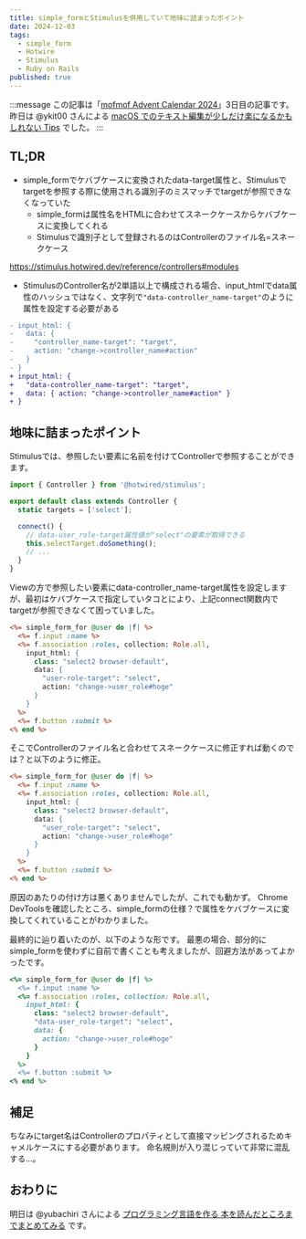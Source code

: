 ```yaml
---
title: simple_formとStimulusを併用していて地味に詰まったポイント
date: 2024-12-03
tags:
  - simple_form
  - Hotwire
  - Stimulus
  - Ruby on Rails
published: true
---
```

:::message
この記事は「[mofmof Advent Calendar 2024](https://qiita.com/advent-calendar/2024/mofmof)」3日目の記事です。
昨日は @ykit00 さんによる [macOS でのテキスト編集が少しだけ楽になるかもしれない Tips](https://qiita.com/ykit00/items/af9bf1da9d763fa6190b) でした。
:::

## TL;DR

- simple_formでケバブケースに変換されたdata-target属性と、Stimulusでtargetを参照する際に使用される識別子のミスマッチでtargetが参照できなくなっていた
  - simple_formは属性名をHTMLに合わせてスネークケースからケバブケースに変換してくれる
  - Stimulusで識別子として登録されるのはControllerのファイル名=スネークケース

https://stimulus.hotwired.dev/reference/controllers#modules

- StimulusのController名が2単語以上で構成される場合、input_htmlでdata属性のハッシュではなく、文字列で`"data-controller_name-target"`のように属性を設定する必要がある
```diff
- input_html: {
-   data: {
-     "controller_name-target": "target",
-     action: "change->controller_name#action"
-   }
- }
+ input_html: {
+   "data-controller_name-target": "target",
+   data: { action: "change->controller_name#action" }
+ }
```

## 地味に詰まったポイント

Stimulusでは、参照したい要素に名前を付けてControllerで参照することができます。

```js:user_role_controller.js
import { Controller } from '@hotwired/stimulus';

export default class extends Controller {
  static targets = ['select'];

  connect() {
    // data-user_role-target属性値が"select"の要素が取得できる
    this.selectTarget.doSomething();
    // ...
  }
}
```

Viewの方で参照したい要素にdata-controller_name-target属性を設定しますが、最初はケバブケースで指定していタコとにより、上記connect関数内でtargetが参照できなくて困っていました。

```rb:_form.html.erb
<%= simple_form_for @user do |f| %>
  <%= f.input :name %>
  <%= f.association :roles, collection: Role.all,
    input_html: {
      class: "select2 browser-default",
      data: {
        "user-role-target": "select",
        action: "change->user_role#hoge"
      }
    }
  %>
  <%= f.button :submit %>
<% end %>
```

そこでControllerのファイル名と合わせてスネークケースに修正すれば動くのでは？と以下のように修正。

```rb:_form.html.erb
<%= simple_form_for @user do |f| %>
  <%= f.input :name %>
  <%= f.association :roles, collection: Role.all,
    input_html: {
      class: "select2 browser-default",
      data: {
        "user_role-target": "select",
        action: "change->user_role#hoge"
      }
    }
  %>
  <%= f.button :submit %>
<% end %>
```

原因のあたりの付け方は悪くありませんでしたが、これでも動かず。
Chrome DevToolsを確認したところ、simple_formの仕様？で属性をケバブケースに変換してくれていることがわかりました。

最終的に辿り着いたのが、以下のような形です。
最悪の場合、部分的にsimple_formを使わずに自前で書くことも考えましたが、回避方法があってよかったです。

```rb :_form.html.erb
<%= simple_form_for @user do |f| %>
  <%= f.input :name %>
  <%= f.association :roles, collection: Role.all,
    input_html: {
      class: "select2 browser-default",
      "data-user_role-target": "select",
      data: {
        action: "change->user_role#hoge"
      }
    }
  %>
  <%= f.button :submit %>
<% end %>
```

## 補足

ちなみにtarget名はControllerのプロパティとして直接マッピングされるためキャメルケースにする必要があります。
命名規則が入り混じっていて非常に混乱する...。

## おわりに

明日は @yubachiri さんによる [プログラミング言語を作る 本を読んだところまでまとめてみる]() です。

